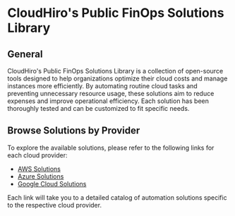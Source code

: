 # CloudHiro's Public FinOps Solutions Library

## General

CloudHiro's Public FinOps Solutions Library is a collection of open-source tools designed to help organizations optimize their cloud costs and manage instances more efficiently. By automating routine cloud tasks and preventing unnecessary resource usage, these solutions aim to reduce expenses and improve operational efficiency. 
Each solution has been thoroughly tested and can be customized to fit specific needs.

## Browse Solutions by Provider

To explore the available solutions, please refer to the following links for each cloud provider:

- [AWS Solutions](./aws/README.md)
- [Azure Solutions](./azure/README.md)
- [Google Cloud Solutions](./gcp/README.md)

Each link will take you to a detailed catalog of automation solutions specific to the respective cloud provider.

